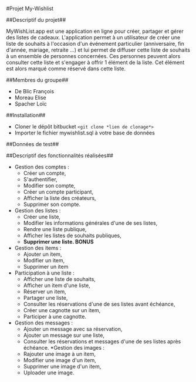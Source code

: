 #Projet My-Wishlist

##Descriptif du projet##

MyWishList.app est une application en ligne pour créer, partager et gérer des listes de cadeaux.
L'application permet à un utilisateur de créer une liste de souhaits à l'occasion d'un événement
particulier (anniversaire, fin d'année, mariage, retraite …) et lui permet de diffuser cette liste de
souhaits à un ensemble de personnes concernées. Ces personnes peuvent alors consulter cette liste
et s'engager à offrir 1 élément de la liste. Cet élément est alors marqué comme réservé dans cette
liste.

##Membres du groupe##
* De Blic François
* Moreau Elise
* Spacher Loïc

##Installation##
* Cloner le dépôt bitbucket
`<git clone *lien de clonage*>` 
* Importer le fichier mywishlist.sql à votre base de données

##Données de test##

##Descriptif des fonctionnalités réalisées##
* Gestion des comptes :
    * Créer un compte,
    * S'authentifier,
    * Modifier son compte,
    * Créer un compte participant,
    * Afficher la liste des créateurs,
    * Supprimer son compte.
* Gestion des listes :
    * Créer une liste,
    * Modifier les informations générales d'une de ses listes,
    * Rendre une liste publique,
    * Afficher les listes de souhaits publiques,
    * **Supprimer une liste. BONUS**
* Gestion des items :
    * Ajouter un item,
    * Modifier un item,
    * Supprimer un item
* Participation à une liste :
    * Afficher une liste de souhaits,
    * Afficher un item d'une liste,
    * Réserver un item,
    * Partager une liste,
    * Consulter les réservations d'une de ses listes avant échéance,
    * Créer une cagnotte sur un item,
    * Participer à une cagnotte.
* Gestion des messages :
    * Ajouter un message avec sa réservation,
    * Ajouter un message sur une liste,
    * Consulter les réservations et messages d'une de ses listes après échéance.
*Gestion des images : 
    * Rajouter une image à un item,
    * Modifier une image d'un item,
    * Supprimer une image d'un item,
    * Uploader une image.

 


